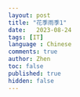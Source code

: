 ```yaml
---
layout: post
title: "花季雨季1"
date:   2023-08-24
tags: [IT]
language : Chinese
comments: true
author: Zhen
toc: false
published: true
hidden: false
---
```

<!--stackedit_data:
eyJoaXN0b3J5IjpbLTE1OTU0MjU3NjRdfQ==
-->